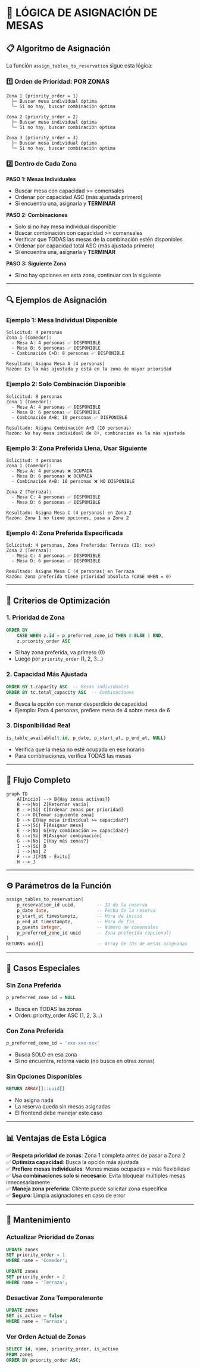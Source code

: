 # 🎯 LÓGICA DE ASIGNACIÓN DE MESAS

## 📋 Algoritmo de Asignación

La función `assign_tables_to_reservation` sigue esta lógica:

### 1️⃣ Orden de Prioridad: POR ZONAS

```
Zona 1 (priority_order = 1)
  ├─ Buscar mesa individual óptima
  └─ Si no hay, buscar combinación óptima

Zona 2 (priority_order = 2)
  ├─ Buscar mesa individual óptima
  └─ Si no hay, buscar combinación óptima

Zona 3 (priority_order = 3)
  ├─ Buscar mesa individual óptima
  └─ Si no hay, buscar combinación óptima
```

### 2️⃣ Dentro de Cada Zona

**PASO 1: Mesas Individuales**
- Buscar mesa con capacidad >= comensales
- Ordenar por capacidad ASC (más ajustada primero)
- Si encuentra una, asignarla y **TERMINAR**

**PASO 2: Combinaciones**
- Solo si no hay mesa individual disponible
- Buscar combinación con capacidad >= comensales
- Verificar que TODAS las mesas de la combinación estén disponibles
- Ordenar por capacidad total ASC (más ajustada primero)
- Si encuentra una, asignarla y **TERMINAR**

**PASO 3: Siguiente Zona**
- Si no hay opciones en esta zona, continuar con la siguiente

---

## 🔍 Ejemplos de Asignación

### Ejemplo 1: Mesa Individual Disponible
```
Solicitud: 4 personas
Zona 1 (Comedor):
  - Mesa A: 4 personas ✅ DISPONIBLE
  - Mesa B: 6 personas ✅ DISPONIBLE
  - Combinación C+D: 8 personas ✅ DISPONIBLE

Resultado: Asigna Mesa A (4 personas)
Razón: Es la más ajustada y está en la zona de mayor prioridad
```

### Ejemplo 2: Solo Combinación Disponible
```
Solicitud: 8 personas
Zona 1 (Comedor):
  - Mesa A: 4 personas ✅ DISPONIBLE
  - Mesa B: 6 personas ✅ DISPONIBLE
  - Combinación A+B: 10 personas ✅ DISPONIBLE

Resultado: Asigna Combinación A+B (10 personas)
Razón: No hay mesa individual de 8+, combinación es la más ajustada
```

### Ejemplo 3: Zona Preferida Llena, Usar Siguiente
```
Solicitud: 4 personas
Zona 1 (Comedor):
  - Mesa A: 4 personas ❌ OCUPADA
  - Mesa B: 6 personas ❌ OCUPADA
  - Combinación A+B: 10 personas ❌ NO DISPONIBLE

Zona 2 (Terraza):
  - Mesa C: 4 personas ✅ DISPONIBLE
  - Mesa D: 6 personas ✅ DISPONIBLE

Resultado: Asigna Mesa C (4 personas) en Zona 2
Razón: Zona 1 no tiene opciones, pasa a Zona 2
```

### Ejemplo 4: Zona Preferida Especificada
```
Solicitud: 4 personas, Zona Preferida: Terraza (ID: xxx)
Zona 2 (Terraza):
  - Mesa C: 4 personas ✅ DISPONIBLE
  - Mesa D: 6 personas ✅ DISPONIBLE

Resultado: Asigna Mesa C (4 personas) en Terraza
Razón: Zona preferida tiene prioridad absoluta (CASE WHEN = 0)
```

---

## 🎯 Criterios de Optimización

### 1. Prioridad de Zona
```sql
ORDER BY 
    CASE WHEN z.id = p_preferred_zone_id THEN 0 ELSE 1 END,
    z.priority_order ASC
```
- Si hay zona preferida, va primero (0)
- Luego por `priority_order` (1, 2, 3...)

### 2. Capacidad Más Ajustada
```sql
ORDER BY t.capacity ASC  -- Mesas individuales
ORDER BY tc.total_capacity ASC  -- Combinaciones
```
- Busca la opción con menor desperdicio de capacidad
- Ejemplo: Para 4 personas, prefiere mesa de 4 sobre mesa de 6

### 3. Disponibilidad Real
```sql
is_table_available(t.id, p_date, p_start_at, p_end_at, NULL)
```
- Verifica que la mesa no esté ocupada en ese horario
- Para combinaciones, verifica TODAS las mesas

---

## 🔄 Flujo Completo

```mermaid
graph TD
    A[Inicio] --> B{Hay zonas activas?}
    B -->|No| Z[Retornar vacío]
    B -->|Sí| C[Ordenar zonas por prioridad]
    C --> D[Tomar siguiente zona]
    D --> E{Hay mesa individual >= capacidad?}
    E -->|Sí| F[Asignar mesa]
    E -->|No| G{Hay combinación >= capacidad?}
    G -->|Sí| H[Asignar combinación]
    G -->|No| I{Hay más zonas?}
    I -->|Sí| D
    I -->|No| Z
    F --> J[FIN - Éxito]
    H --> J
```

---

## ⚙️ Parámetros de la Función

```sql
assign_tables_to_reservation(
    p_reservation_id uuid,        -- ID de la reserva
    p_date date,                  -- Fecha de la reserva
    p_start_at timestamptz,       -- Hora de inicio
    p_end_at timestamptz,         -- Hora de fin
    p_guests integer,             -- Número de comensales
    p_preferred_zone_id uuid      -- Zona preferida (opcional)
)
RETURNS uuid[]                    -- Array de IDs de mesas asignadas
```

---

## 🚨 Casos Especiales

### Sin Zona Preferida
```sql
p_preferred_zone_id = NULL
```
- Busca en TODAS las zonas
- Orden: priority_order ASC (1, 2, 3...)

### Con Zona Preferida
```sql
p_preferred_zone_id = 'xxx-xxx-xxx'
```
- Busca SOLO en esa zona
- Si no encuentra, retorna vacío (no busca en otras zonas)

### Sin Opciones Disponibles
```sql
RETURN ARRAY[]::uuid[]
```
- No asigna nada
- La reserva queda sin mesas asignadas
- El frontend debe manejar este caso

---

## 📊 Ventajas de Esta Lógica

✅ **Respeta prioridad de zonas**: Zona 1 completa antes de pasar a Zona 2  
✅ **Optimiza capacidad**: Busca la opción más ajustada  
✅ **Prefiere mesas individuales**: Menos mesas ocupadas = más flexibilidad  
✅ **Usa combinaciones solo si necesario**: Evita bloquear múltiples mesas innecesariamente  
✅ **Maneja zona preferida**: Cliente puede solicitar zona específica  
✅ **Seguro**: Limpia asignaciones en caso de error  

---

## 🔧 Mantenimiento

### Actualizar Prioridad de Zonas
```sql
UPDATE zones 
SET priority_order = 1 
WHERE name = 'Comedor';

UPDATE zones 
SET priority_order = 2 
WHERE name = 'Terraza';
```

### Desactivar Zona Temporalmente
```sql
UPDATE zones 
SET is_active = false 
WHERE name = 'Terraza';
```

### Ver Orden Actual de Zonas
```sql
SELECT id, name, priority_order, is_active
FROM zones
ORDER BY priority_order ASC;
```
